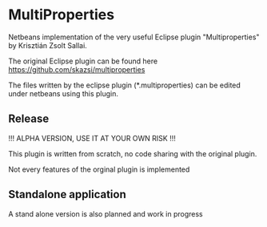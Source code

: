 # MultiProperties
Netbeans implementation of the very useful Eclipse plugin "Multiproperties" by Krisztián Zsolt Sallai.

The original Eclipse plugin can be found here https://github.com/skazsi/multiproperties

The files written by the eclipse plugin (*.multiproperties) can be edited under
netbeans using this plugin.

## Release
!!! ALPHA VERSION, USE IT AT YOUR OWN RISK !!!

This plugin is written from scratch, no code sharing with the original plugin.

Not every features of the orginal plugin is implemented

## Standalone application

A stand alone version is also planned and work in progress